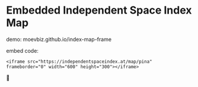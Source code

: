 # Embedded Independent Space Index Map

demo: moevbiz.github.io/index-map-frame

embed code:
```
<iframe src="https://independentspaceindex.at/map/pina" frameborder="0" width="600" height="300"></iframe>
```
🎯